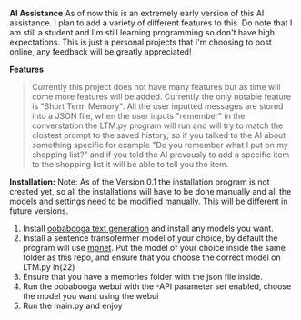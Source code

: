   **AI Assistance**
As of now this is an extremely early version of this AI assistance. I plan to add a variety of different features to this. Do note that I am still a student and I'm still learning programming so don't have high expectations. This is just a personal projects that I'm choosing to post online, any feedback will be greatly appreciated!

  **Features**
> Currently this project does not have many features but as time will come more features will be added.
Currently the only notable feature is "Short Term Memory". All the user inputted messages are stored into a JSON file, when the user inputs "remember" in the converstation the LTM.py program will run and will try to match the clostest prompt to the saved history, so if you talked to the AI about something specific for example "Do you remember what I put on my shopping list?" and if you told the AI prevously to add a specific item to the shopping list it will be able to tell you the item.

  **Installation:**
Note: As of the Version 0.1 the installation program is not created yet, so all the installations will have to be done manually and all the models and settings need to be modified manually. This will be different in future versions.

1. Install [oobabooga text generation]([url](https://github.com/oobabooga/text-generation-webui)https://github.com/oobabooga/text-generation-webui) and install any models you want. 
2. Install a sentence transofermer model of your choice, by default the program will use [mpnet]([url](https://huggingface.co/sentence-transformers/all-mpnet-base-v2)https://huggingface.co/sentence-transformers/all-mpnet-base-v2). Put the model of your choice inside the same folder as this repo, and ensure that you choose the correct model on LTM.py ln(22)
3. Ensure that you have a memories folder with the json file inside.
4. Run the oobabooga webui with the -API parameter set enabled, choose the model you want using the webui
5. Run the main.py and enjoy
